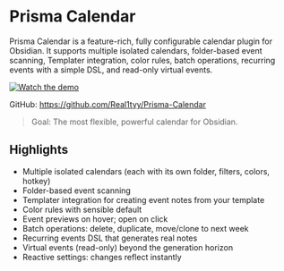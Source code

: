 # Prisma Calendar

Prisma Calendar is a feature-rich, fully configurable calendar plugin for Obsidian.
It supports multiple isolated calendars, folder-based event scanning, Templater integration,
color rules, batch operations, recurring events with a simple DSL, and read-only virtual events.

[![Watch the demo](https://img.youtube.com/vi/YOUR_VIDEO_ID/0.jpg)](https://www.youtube.com/watch?v=YOUR_VIDEO_ID)

GitHub: https://github.com/Real1tyy/Prisma-Calendar

> Goal: The most flexible, powerful calendar for Obsidian.

## Highlights

- Multiple isolated calendars (each with its own folder, filters, colors, hotkey)
- Folder-based event scanning
- Templater integration for creating event notes from your template
- Color rules with sensible default
- Event previews on hover; open on click
- Batch operations: delete, duplicate, move/clone to next week
- Recurring events DSL that generates real notes
- Virtual events (read-only) beyond the generation horizon
- Reactive settings: changes reflect instantly

